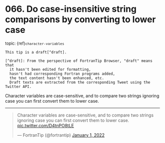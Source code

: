 # <span class='text-muted'>066.</span> Do case-insensitive string comparisons by converting to lower case

<span style='font-size: small;' class='text-muted'>topic: {ref}`character-variables`</span>

```{note}
This tip is a draft[^draft].

[^draft]: From the perspective of FortranTip Browser, "draft" means that
  it hasn't been edited for formatting,
  hasn't had corresponding Fortran programs added,
  the text content hasn't been enhanced, etc.
  Draft texts are extracted from the corresponding Tweet using the Twitter API.
```

Character variables are case-sensitive, and to compare two strings ignoring case you can first convert them to lower case.


---

<blockquote class="twitter-tweet"><p lang="en" dir="ltr">Character variables are case-sensitive, and to compare two strings ignoring case you can first convert them to lower case. <a href="https://t.co/D4tnPO8tLE">pic.twitter.com/D4tnPO8tLE</a></p>&mdash; FortranTip (@fortrantip) <a href="https://twitter.com/fortrantip/status/1477278656376590340?ref_src=twsrc%5Etfw">January 1, 2022</a></blockquote><script async src="https://platform.twitter.com/widgets.js" charset="utf-8"></script>